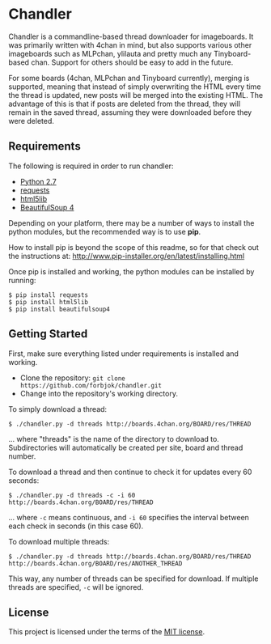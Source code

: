 # Chandler

Chandler is a commandline-based thread downloader for imageboards.
It was primarily written with 4chan in mind, but also supports various other imageboards such as MLPchan, ylilauta and pretty much any Tinyboard-based chan.
Support for others should be easy to add in the future.

For some boards (4chan, MLPchan and Tinyboard currently), merging is supported, meaning that instead of simply overwriting the HTML every time the thread is updated, new posts will be merged into the existing HTML.
The advantage of this is that if posts are deleted from the thread, they will remain in the saved thread, assuming they were downloaded before they were deleted.

## Requirements
The following is required in order to run chandler:

* [Python 2.7](http://www.python.org/)
* [requests](https://pypi.python.org/pypi/requests)
* [html5lib](https://pypi.python.org/pypi/html5lib)
* [BeautifulSoup 4](https://pypi.python.org/pypi/beautifulsoup4)

Depending on your platform, there may be a number of ways to install the python modules, but the recommended way is to use **pip**.

How to install pip is beyond the scope of this readme, so for that check out the instructions at: <http://www.pip-installer.org/en/latest/installing.html>

Once pip is installed and working, the python modules can be installed by running:
```
$ pip install requests
$ pip install html5lib
$ pip install beautifulsoup4
```

## Getting Started
First, make sure everything listed under requirements is installed and working.

* Clone the repository: `git clone https://github.com/forbjok/chandler.git`
* Change into the repository's working directory.

To simply download a thread:
```
$ ./chandler.py -d threads http://boards.4chan.org/BOARD/res/THREAD
```
... where "threads" is the name of the directory to download to.
Subdirectories will automatically be created per site, board and thread number.

To download a thread and then continue to check it for updates every 60 seconds:
```
$ ./chandler.py -d threads -c -i 60 http://boards.4chan.org/BOARD/res/THREAD
```
... where `-c` means continuous, and `-i 60` specifies the interval between each check in seconds (in this case 60).

To download multiple threads:
```
$ ./chandler.py -d threads http://boards.4chan.org/BOARD/res/THREAD http://boards.4chan.org/BOARD/res/ANOTHER_THREAD
```
This way, any number of threads can be specified for download.
If multiple threads are specified, `-c` will be ignored.

## License
This project is licensed under the terms of the [MIT license](http://opensource.org/licenses/MIT).


